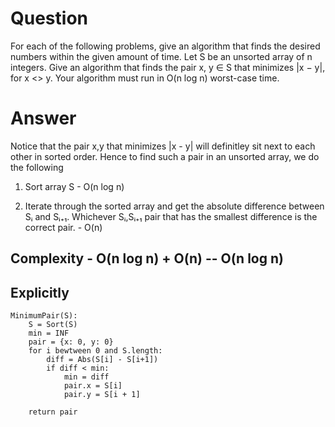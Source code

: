# Question
For each of the following problems, give an algorithm that finds the desired numbers within the given amount of time. Let S be an unsorted array of n integers. Give an algorithm that finds the pair x, y ∈ S that minimizes |x − y|, for x <> y. Your algorithm must run in O(n log n) worst-case time.

# Answer
Notice that the pair x,y that minimizes |x - y| will definitley sit next to each other in sorted order. Hence to find such a pair in an unsorted array, we do the following

1. Sort array S - O(n log n)

2. Iterate through the sorted array and get the absolute difference between Sᵢ and Sᵢ₊₁. Whichever Sᵢ,Sᵢ₊₁ pair that has the smallest difference is the correct pair. - O(n)

## Complexity - O(n log n) + O(n) -- O(n log n)

## Explicitly

```
MinimumPair(S):
    S = Sort(S)
    min = INF
    pair = {x: 0, y: 0}
    for i bewtween 0 and S.length:
        diff = Abs(S[i] - S[i+1])
        if diff < min:
            min = diff
            pair.x = S[i]
            pair.y = S[i + 1]

    return pair
```